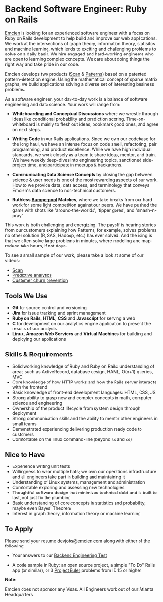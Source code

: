 # Backend Software Engineer: Ruby on Rails

[Emcien](http://emcien.com/) is looking for an experienced software engineer
with a focus on Ruby on Rails development to help build and improve our web
applications. We work at the
intersections of graph theory, information theory, statisitcs and machine
learning, which lends to exciting and challenging problems to solve on a daily
basis. We hire engaged and hard-working engineers who are open to learning
complex concepts. We care about doing things the right way and take pride in
our code.

Emcien develops two products ([Scan](http://emcien.com/scan/) &
[Patterns](http://emcien.com/patterns/)) based on a patented pattern-detection
engine. Using the mathematical concept of sparse matrix graphs, we build
applications solving a diverse set of interesting business problems.

As a software engineer, your day-to-day work is a balance of software
engineering and data science. Your work will range from:

* **Whiteboarding and Conceptual Discussions** where we wrestle through ideas
  like conditional probability and prediction scoring. Time-on-whiteboard is
  mainly to flesh out ideas, bookmark good ones, and agree on next steps.

* **Writing Code** in our Rails applications. Since we own our codebase for the
  long haul, we have an intense focus on code smell, refactoring, pair
  programming, and product excellence. While we have high individual standards,
  we work closely as a team to share ideas, mentor, and train. We have weekly
  deep-dives into engineering topics, sanctioned side-project time, and
  participate in meetups & hackathons.

* **Communicating Data Science Concepts** by closing the gap between science & user needs is one of the most rewarding
  aspects of our work. How to we provide data, data access, and terminology that conveys Emcien's data science to non-technical customers.

* **Ruthless [Bumperpool](https://en.wikipedia.org/wiki/Bumper_pool) Matches**,
  where we take breaks from our hard work for some light competition against
  our peers. We have pushed the game with shots like 'around-the-worlds', 'tipper gores', and 'smash-n-pray'.

This work is both challenging and energizing. The payoff is hearing stories
from our customers explaining how Patterns, for example, solves problems
no other solution (R, SAS, Hadoop, etc.) has ever solved. And the icing is that
we often solve large problems in minutes, where modeling and map-reduce take
hours, if not days.

To see a small sample of our work, please take a look at some of our videos:

  * [Scan](https://www.youtube.com/watch?v=na4RSwQT_DQ)
  * [Predictive analytics](https://www.youtube.com/watch?v=7kI9LEHMFbU)
  * [Customer churn prevention](https://www.youtube.com/watch?v=NywaC0EBAh8)


## Tools We Use

* **Git** for source control and versioning
* **Jira** for issue tracking and sprint management
* **Ruby on Rails**, **HTML**, **CSS** and **Javascript** for serving a web
* **C** for development on our analytics engine
  application to present the results of our analysis
* **Linux**, **Amazon Web Services** and **Virtual Machines** for building
  and deploying our applications


## Skills & Requirements

* Solid working knowledge of Ruby and Ruby on Rails: understanding of areas
  such as ActiveRecord, database design, HAML, O(n+1) queries, MVC
* Core knowledge of how HTTP works and how the Rails server interacts with the
  frontend
* Basic knowledge of front-end development languages: HTML, CSS, JS
* Strong ability to grasp new and complex concepts in math, computer science
  and engineering
* Ownership of the product lifecycle from system design through deployment
* Strong communication skills and the ability to mentor other engineers in
  small teams
* Demonstrated experiencing delivering production ready code to customers
* Comfortable on the linux command-line (beyond `ls` and `cd`)

## Nice to Have

* Experience writing unit tests
* Willingness to wear multiple hats; we own our operations infrastructure
  and all engineers take part in building and maintaining it
* Understanding of Linux systems, management and administration
* Comfortable exploring and assessing new technologies
* Thoughtful software design that minimizes technical debt and is built to
  last, not just fix the plumbing
* Basic understanding of core concepts in statistics and probability, maybe
  even Bayes' Theorem
* Interest in graph theory, information theory or machine learning

## To Apply

Please send your resume [devjobs@emcien.com](mailto:devjobs@emcien.com) along
with either of the following:

* Your answers to our [Backend Engineering Test](https://github.com/emcien/jobs/blob/master/tests/backend_test.md)

* A code sample in Ruby: an open source project, a simple "To Do" Rails app (or
  similar), or 3 [Project Euler](https://projecteuler.net/) problems from ID 15
  or higher

**Note:**

Emcien does not sponsor any Visas. All Engineers work out of our Atlanta Headquarters
